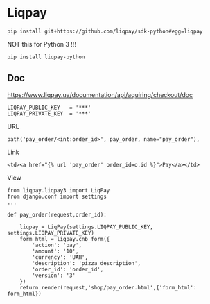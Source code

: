 # Liqpay


    pip install git+https://github.com/liqpay/sdk-python#egg=liqpay
    

NOT this for Python 3 !!!

    pip install liqpay-python
    
  
## Doc

https://www.liqpay.ua/documentation/api/aquiring/checkout/doc


    LIQPAY_PUBLIC_KEY	= '***'
    LIQPAY_PRIVATE_KEY	= '***'

    
URL
    
    path('pay_order/<int:order_id>', pay_order, name="pay_order"),

Link

    <td><a href="{% url 'pay_order' order_id=o.id %}">Pay</a></td>


View

    from liqpay.liqpay3 import LiqPay
    from django.conf import settings
    ...
    
    def pay_order(request,order_id):
        
        liqpay = LiqPay(settings.LIQPAY_PUBLIC_KEY, settings.LIQPAY_PRIVATE_KEY)
        form_html = liqpay.cnb_form({
            'action': 'pay',
            'amount': '10',
            'currency': 'UAH',
            'description': 'pizza description',
            'order_id': 'order_id',
            'version': '3'
        })
        return render(request,'shop/pay_order.html',{'form_html': form_html})

